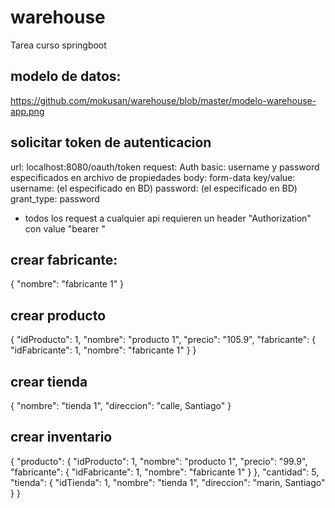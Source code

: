 # warehouse
Tarea curso springboot

## modelo de datos:
https://github.com/mokusan/warehouse/blob/master/modelo-warehouse-app.png

## solicitar token de autenticacion 
url: localhost:8080/oauth/token
request:
    Auth basic: username y password especificados en archivo de propiedades
    body: form-data
        key/value:
            username: (el especificado en BD)
            password: (el especificado en BD)
            grant_type: password

* todos los request a cualquier api requieren un header "Authorization" con value "bearer <token>"
## crear fabricante:
{
    "nombre": "fabricante 1"
}

## crear producto 
{
    "idProducto": 1,
    "nombre": "producto 1",
    "precio": "105.9",
    "fabricante": {
        "idFabricante": 1,
        "nombre": "fabricante 1"
    }
}

## crear tienda
{
    "nombre": "tienda 1",
    "direccion": "calle, Santiago"
}

## crear inventario
{
    "producto": {
        "idProducto": 1,
        "nombre": "producto 1",
        "precio": "99.9",
        "fabricante": {
            "idFabricante": 1,
            "nombre": "fabricante 1"
        }
    },
    "cantidad": 5,
    "tienda": {
        "idTienda": 1,
        "nombre": "tienda 1",
        "direccion": "marin, Santiago"
    }
}

